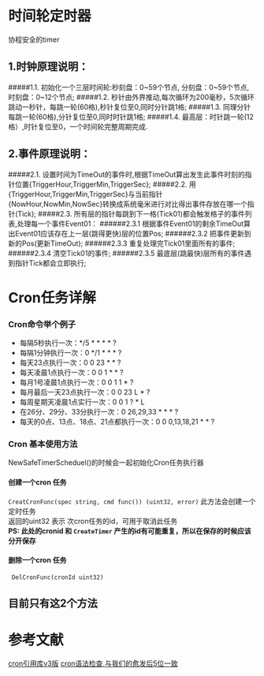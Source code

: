 # 时间轮定时器
协程安全的timer
## 1.时钟原理说明：
#####1.1. 初始化一个三层时间轮:秒刻盘：0~59个节点, 分刻盘：0~59个节点, 时刻盘：0~12个节点;
#####1.2. 秒针由外界推动,每次循环为200毫秒，5次循环跳动一秒针，每跳一轮(60格),秒针复位至0,同时分针跳1格;
#####1.3. 同理分针每跳一轮(60格),分针复位至0,同时时针跳1格;
#####1.4. 最高层：时针跳一轮(12格）,时针复位至0，一个时间轮完整周期完成.
## 2.事件原理说明：
#####2.1. 设置时间为TimeOut的事件时,根据TimeOut算出发生此事件时刻的指针位置{TriggerHour,TriggerMin,TriggerSec};
#####2.2. 用{TriggerHour,TriggerMin,TriggerSec}与当前指针{NowHour,NowMin,NowSec}转换成系统毫米进行对比得出事件存放在哪一个指针(Tick);
#####2.3. 所有层的指针每跳到下一格(Tick01)都会触发格子的事件列表,处理每一个事件Event01：
######2.3.1 根据事件Event01的剩余TimeOut算出Event01应该存在上一层(跳得更快)层的位置Pos;
######2.3.2 把事件更新到新的Pos(更新TimeOut);
######2.3.3 重复处理完Tick01里面所有的事件;
######2.3.4 清空Tick01的事件;
######2.3.5 最底层(跳最快)层所有的事件遇到指针Tick都会立即执行;

# Cron任务详解
### Cron命令举个例子
- 每隔5秒执行一次：*/5 * * * * ?
- 每隔1分钟执行一次：0 */1 * * * ?
- 每天23点执行一次：0 0 23 * * ?
- 每天凌晨1点执行一次：0 0 1 * * ?
- 每月1号凌晨1点执行一次：0 0 1 1 * ?
- 每月最后一天23点执行一次：0 0 23 L * ?
- 每周星期天凌晨1点实行一次：0 0 1 ? * L
- 在26分、29分、33分执行一次：0 26,29,33 * * * ?
- 每天的0点、13点、18点、21点都执行一次：0 0 0,13,18,21 * * ?
### Cron 基本使用方法
NewSafeTimerScheduel()的时候会一起初始化Cron任务执行器  
#### 创建一个cron 任务
`CreatCronFunc(spec string, cmd func()) (uint32, error)`
此方法会创建一个定时任务  
返回的uint32 表示 次cron任务的id，可用于取消此任务  
**PS: 此处的cronid 和 `CreateTimer` 产生的id有可能重复，所以在保存的时候应该分开保存**
#### 删除一个cron 任务
` DelCronFunc(cronId uint32)`

## 目前只有这2个方法

# 参考文献
[cron引用库v3版](https://github.com/robfig/cron)
[cron语法检查,与我们的愈发后5位一致](https://crongtab.guru)
